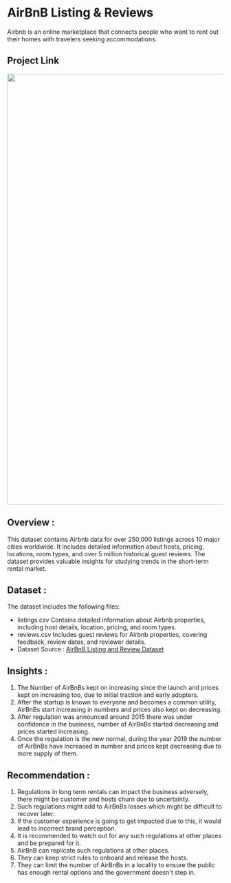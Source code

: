 # AirBnB Listing & Reviews
Airbnb is an online marketplace that connects people who want to rent out their homes with travelers seeking accommodations. 

## Project Link


<img src="[https://www.stocksbnb.com/wp-content/uploads/2021/08/airbnb-678x381-1.png](https://www.google.com/url?sa=i&url=https%3A%2F%2Ftechcrunch.com%2F2015%2F02%2F27%2Fairbnb-2%2F&psig=AOvVaw2CX8ScY6xb6NK5c-kJvtSe&ust=1749192671751000&source=images&cd=vfe&opi=89978449&ved=0CBQQjRxqFwoTCMCEzv_Y2Y0DFQAAAAAdAAAAABAL)" width=1000>

## Overview :
This dataset contains Airbnb data for over 250,000 listings across 10 major cities worldwide. It includes detailed information about hosts, pricing, locations, room types, and over 5 million historical guest reviews. The dataset provides valuable insights for studying trends in the short-term rental market.

## Dataset :
The dataset includes the following files:
- listings.csv
Contains detailed information about Airbnb properties, including host details, location, pricing, and room types.
- reviews.csv
Includes guest reviews for Airbnb properties, covering feedback, review dates, and reviewer details.
- Dataset Source : [AirBnB Listing and Review Dataset](https://www.kaggle.com/datasets/mysarahmadbhat/airbnb-listings-reviews)

## Insights :
1. The Number of AirBnBs kept on increasing since the launch and prices kept on increasing too, due to initial traction and early adopters.
2. After the startup is known to everyone and becomes a common utility, AirBnBs start increasing in numbers and prices also kept on decreasing.
3. After regulation was announced around 2015 there was under confidence in the business, number of AirBnBs started decreasing and prices started increasing.
4. Once the regulation is the new normal, during the year 2019 the number of AirBnBs have increased in number and prices kept decreasing due to more supply of them.

## Recommendation :
1. Regulations in long term rentals can impact the business adversely, there might be customer and hosts churn due to uncertainty.
2. Such regulations might add to AirBnBs losses which might be difficult to recover later.
3. If the customer experience is going to get impacted due to this, it would lead to incorrect brand perception.
4. It is recommended to watch out for any such regulations at other places and be prepared for it.
5. AirBnB can replicate such regulations at other places.
6. They can keep strict rules to onboard and release the hosts.
7. They can limit the number of AirBnBs in a locality to ensure the public has enough rental options and the government doesn't step in.
